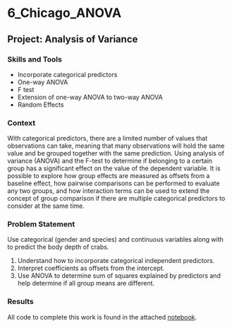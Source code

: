 # 6_Chicago_ANOVA

## Project: Analysis of Variance

### Skills and Tools
* Incorporate categorical predictors
* One-way ANOVA
* F test 
* Extension of one-way ANOVA to two-way ANOVA
* Random Effects

### Context
With categorical predictors, there are a limited number of values that observations can take, meaning that many observations will hold the same value and be grouped together with the same prediction. Using analysis of variance (ANOVA) and the F-test to determine if belonging to a certain group has a significant effect on the value of the dependent variable.  It is possible to explore how group effects are measured as offsets from a baseline effect, how pairwise comparisons can be performed to evaluate any two groups, and how interaction terms can be used to extend the concept of group comparison if there are multiple categorical predictors to consider at the same time.

### Problem Statement
Use categorical  (gender and species) and continuous variables along with to predict the body depth of crabs.

1. Understand how to incorporate categorical independent predictors.
2. Interpret coefficients as offsets from the intercept.
3. Use ANOVA to determine sum of squares explained by predictors and help determine if all group means are different.

### Results
All code to complete this work is found in the attached [notebook](assignment8.r).


